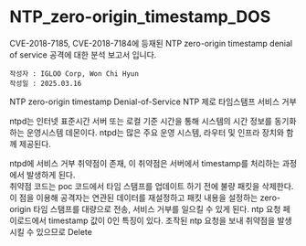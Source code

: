 # NTP_zero-origin_timestamp_DOS
CVE-2018-7185, CVE-2018-7184에 등재된 NTP zero-origin timestamp denial of service 공격에 대한 분석 보고서 입니다.
```
작성자 : IGLOO Corp, Won Chi Hyun
작성일 : 2025.03.16 
```  
NTP zero-origin timestamp Denial-of-Service NTP 제로 타임스탬프 서비스 거부

ntpd는 인터넷 표준시간 서버 또는 로컬 기준 시간을 통해 시스템의 시간 정보를 동기화하는 운영시스템 데몬이다.
ntpd는 많은 주요 운영 시스템, 라우터 및 인프라 장치와 함께 제공된다.

ntpd에 서비스 거부 취약점이 존재, 이 취약점은 서버에서 timestamp를 처리하는 과정에서 발생하게 된다.   
취약점 코드는 poc 코드에서 타임 스탬프를 업데이트 하기 전에 불량 패킷을 삭제한다.   
이 점을 이용해 공격자는 연관된 데이터를 재설정하고 패킷 내용을 설정하는 zero-origin 타임 스탬프를 대량으로 전송,
서비스 거부를 일으킬 수 있게 된다.
ntp 요청 페이로드에서 timestamp 값이 0인 특징이 있다.
조작된 ntp 요청을 보내 취약점을 발생시킬 수 있으므로 Delete
